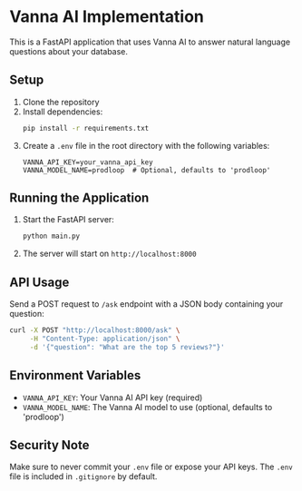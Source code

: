 # Vanna AI Implementation

This is a FastAPI application that uses Vanna AI to answer natural language questions about your database.

## Setup

1. Clone the repository
2. Install dependencies:
   ```bash
   pip install -r requirements.txt
   ```
3. Create a `.env` file in the root directory with the following variables:
   ```
   VANNA_API_KEY=your_vanna_api_key
   VANNA_MODEL_NAME=prodloop  # Optional, defaults to 'prodloop'
   ```

## Running the Application

1. Start the FastAPI server:
   ```bash
   python main.py
   ```
2. The server will start on `http://localhost:8000`

## API Usage

Send a POST request to `/ask` endpoint with a JSON body containing your question:

```bash
curl -X POST "http://localhost:8000/ask" \
     -H "Content-Type: application/json" \
     -d '{"question": "What are the top 5 reviews?"}'
```

## Environment Variables

- `VANNA_API_KEY`: Your Vanna AI API key (required)
- `VANNA_MODEL_NAME`: The Vanna AI model to use (optional, defaults to 'prodloop')

## Security Note

Make sure to never commit your `.env` file or expose your API keys. The `.env` file is included in `.gitignore` by default. 